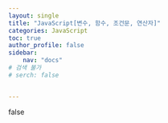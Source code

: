 ```yaml
---
layout: single
title: "JavaScript[변수, 함수, 조건문, 연산자]"
categories: JavaScript
toc: true
author_profile: false
sidebar:
    nav: "docs"
# 검색 불가
# serch: false 


---
```




false